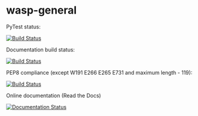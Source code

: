 # wasp-general

PyTest status:

[![Build Status](http://jenkins.home.a1ezzz.ru/buildStatus/icon?job=wasp-general)](https://github.com/a1ezzz/wasp-general)

Documentation build status:

[![Build Status](http://jenkins.home.a1ezzz.ru/buildStatus/icon?job=wasp-general-docs)](https://github.com/a1ezzz/wasp-general)

PEP8 compliance (except W191 E266 E265 E731 and maximum length - 119):

[![Build Status](http://jenkins.home.a1ezzz.ru/buildStatus/icon?job=wasp-general-pep8)](https://github.com/a1ezzz/wasp-general)

Online documentation (Read the Docs)

[![Documentation Status](https://readthedocs.org/projects/wasp-general/badge/?version=latest)](http://wasp-general.readthedocs.io/en/latest/?badge=latest)
